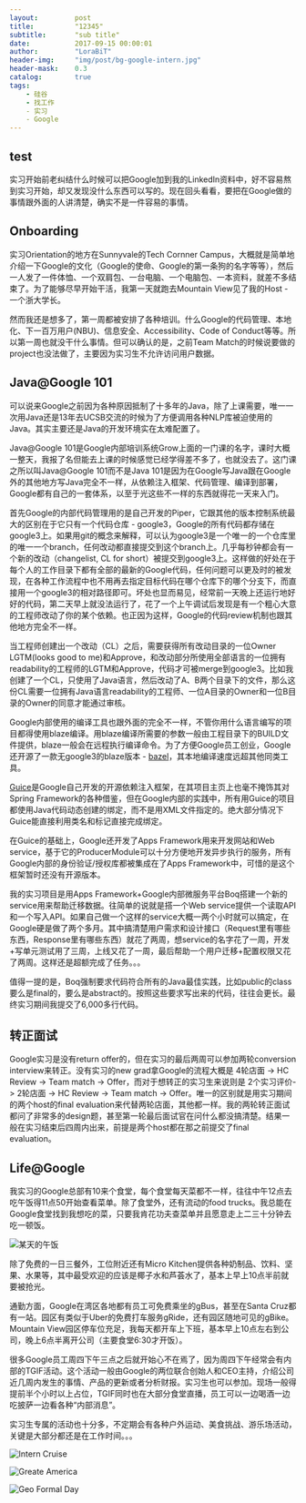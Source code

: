 ```yaml
---
layout:     	post
title:      	"12345"
subtitle:   	"sub title"
date:       	2017-09-15 00:00:01
author:     	"LoraBiT"
header-img: 	"img/post/bg-google-intern.jpg"
header-mask: 	0.3
catalog: 		true
tags:
    - 硅谷
    - 找工作
    - 实习
    - Google
---
```


## test

实习开始前老纠结什么时候可以把Google加到我的LinkedIn资料中，好不容易熬到实习开始，却又发现没什么东西可以写的。现在回头看看，要把在Google做的事情跟外面的人讲清楚，确实不是一件容易的事情。

## Onboarding 

实习Orientation的地方在Sunnyvale的Tech Cornner Campus，大概就是简单地介绍一下Google的文化（Google的使命、Google的第一条狗的名字等等），然后一人发了一件体恤、一个双肩包、一台电脑、一个电脑包、一本资料，就差不多结束了。为了能够尽早开始干活，我第一天就跑去Mountain View见了我的Host - 一个浙大学长。

然而我还是想多了，第一周都被安排了各种培训。什么Google的代码管理、本地化、下一百万用户(NBU)、信息安全、Accessibility、Code of Conduct等等。所以第一周也就没干什么事情。但可以确认的是，之前Team Match的时候说要做的project也没法做了，主要因为实习生不允许访问用户数据。

## Java@Google 101

可以说来Google之前因为各种原因抵制了十多年的Java，除了上课需要，唯一一次用Java还是13年去UCSB交流的时候为了方便调用各种NLP库被迫使用的Java。其实主要还是Java的开发环境实在太难配置了。

Java@Google 101是Google内部培训系统Grow上面的一门课的名字，课时大概一整天，我报了名但能去上课的时候感觉已经学得差不多了，也就没去了。这门课之所以叫Java@Google 101而不是Java 101是因为在Google写Java跟在Google外的其他地方写Java完全不一样，从依赖注入框架、代码管理、编译到部署，Google都有自己的一套体系，以至于光这些不一样的东西就得花一天来入门。

首先Google的内部代码管理用的是自己开发的Piper，它跟其他的版本控制系统最大的区别在于它只有一个代码仓库 - google3，Google的所有代码都存储在google3上。如果用git的概念来解释，可以认为google3是一个唯一的一个仓库里的唯一一个branch，任何改动都直接提交到这个branch上。几乎每秒钟都会有一个新的改动（changelist, CL for short）被提交到google3上。这样做的好处在于每个人的工作目录下都有全部的最新的Google代码，任何问题可以更及时的被发现，在各种工作流程中也不用再去指定目标代码在哪个仓库下的哪个分支下，而直接用一个google3的相对路径即可。坏处也显而易见，经常前一天晚上还运行地好好的代码，第二天早上就没法运行了，花了一个上午调试后发现是有一个粗心大意的工程师改动了你的某个依赖。也正因为这样，Google的代码review机制也跟其他地方完全不一样。

当工程师创建出一个改动（CL）之后，需要获得所有改动目录的一位Owner LGTM(looks good to me)和Approve，和改动部分所使用全部语言的一位拥有readability的工程师的LGTM和Approve，代码才可被merge到google3。比如我创建了一个CL，只使用了Java语言，然后改动了A、B两个目录下的文件，那么这份CL需要一位拥有Java语言readability的工程师、一位A目录的Owner和一位B目录的Owner的同意才能通过审核。

Google内部使用的编译工具也跟外面的完全不一样，不管你用什么语言编写的项目都得使用blaze编译。用blaze编译所需要的参数一般由工程目录下的BUILD文件提供，blaze一般会在远程执行编译命令。为了方便Google员工创业，Google还开源了一款无google3的blaze版本 - [bazel](https://bazel.build/)，其本地编译速度远超其他同类工具。

[Guice](https://github.com/google/guice)是Google自己开发的开源依赖注入框架，在其项目主页上也毫不掩饰其对Spring Framework的各种借鉴，但在Google内部的实践中，所有用Guice的项目都使用Java代码动态创建的绑定，而不是用XML文件指定的。绝大部分情况下Guice能直接利用类名和标记直接完成绑定。

在Guice的基础上，Google还开发了Apps Framework用来开发网站和Web service，基于它的ProducerModule可以十分方便地开发异步执行的服务，所有Google内部的身份验证/授权库都被集成在了Apps Framework中，可惜的是这个框架暂时还没有开源版本。

我的实习项目是用Apps Framework+Google内部微服务平台Boq搭建一个新的service用来帮助迁移数据。往简单的说就是搭一个Web service提供一个读取API和一个写入API。如果自己做一个这样的service大概一两个小时就可以搞定，在Google硬是做了两个多月。其中搞清楚用户需求和设计接口（Request里有哪些东西，Response里有哪些东西）就花了两周，想service的名字花了一周，开发+写单元测试用了三周，上线又花了一周，最后帮助一个用户迁移+配置权限又花了两周。这样还是超额完成了任务。。。

值得一提的是，Boq强制要求代码符合所有的Java最佳实践，比如public的class要么是final的，要么是abstract的。按照这些要求写出来的代码，往往会更长。最终实习期间我提交了6,000多行代码。

## 转正面试

Google实习是没有return offer的，但在实习的最后两周可以参加两轮conversion interview来转正。没有实习的new grad拿Google的流程大概是 4轮店面 -> HC Review -> Team match -> Offer，而对于想转正的实习生来说则是 2个实习评价-> 2轮店面 -> HC Review -> Team match -> Offer。唯一的区别就是用实习期间的两个host的final evaluation来代替两轮店面，其他都一样。我的两轮转正面试都问了非常多的design题，甚至第一轮最后面试官在问什么都没搞清楚。结果一般在实习结束后四周内出来，前提是两个host都在那之前提交了final evaluation。

## Life@Google
我实习的Google总部有10来个食堂，每个食堂每天菜都不一样，往往中午12点去吃午饭得11点50开始查看菜单。除了食堂外，还有流动的food trucks。我总能在Google食堂找到我想吃的菜，只要我肯花功夫查菜单并且愿意走上二三十分钟去吃一顿饭。


![某天的午饭](/img/post/google-intern-2017/food.jpg)

除了免费的一日三餐外，工位附近还有Micro Kitchen提供各种奶制品、饮料、坚果、水果等，其中最受欢迎的应该是椰子水和芦荟水了，基本上早上10点半前就要被抢光。

通勤方面，Google在湾区各地都有员工可免费乘坐的gBus，甚至在Santa Cruz都有一站。园区有类似于Uber的免费打车服务gRide，还有园区随地可见的gBike。Mountain View园区停车位充足，我每天都开车上下班，基本早上10点左右到公司，晚上6点半离开公司（主要食堂6:30才开饭）。

很多Google员工周四下午三点之后就开始心不在焉了，因为周四下午经常会有内部的TGIF活动。这个活动一般由Google的两位联合创始人和CEO主持，介绍公司近几周内发生的事情、产品的更新或者分析财报。实习生也可以参加。现场一般得提前半个小时以上占位，TGIF同时也在大部分食堂直播，员工可以一边喝酒一边吃披萨一边看各种“内部消息”。

实习生专属的活动也十分多，不定期会有各种户外运动、美食挑战、游乐场活动，关键是大部分都还是在工作时间。。。

![Intern Cruise](/img/post/google-intern-2017/cruise.jpg)

![Greate America](/img/post/google-intern-2017/great_america.jpg)

![Geo Formal Day](/img/post/google-intern-2017/formal_day.JPG)
